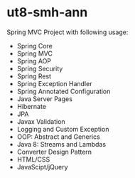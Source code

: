 # ut8-smh-ann
Spring MVC Project with following usage:
* Spring Core
* Spring MVC
* Spring AOP
* Spring Security
* Spring Rest
* Spring Exception Handler
* Spring Annotated Configuration
* Java Server Pages
* Hibernate
* JPA
* Javax Validation
* Logging and Custom Exception
* OOP: Abstract and Generics
* Java 8: Streams and Lambdas
* Converter Design Pattern
* HTML/CSS
* JavaScipt/jQuery
